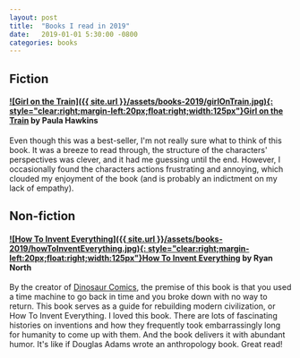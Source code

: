 ```yaml
---
layout: post
title:  "Books I read in 2019"
date:   2019-01-01 5:30:00 -0800
categories: books
---
```



## Fiction

#### [![Girl on the Train]({{ site.url }}/assets/books-2019/girlOnTrain.jpg){: style="clear:right;margin-left:20px;float:right;width:125px"}](https://www.amazon.com/dp/1594634025/)[Girl on the Train](https://www.amazon.com/dp/1594634025/) by Paula Hawkins
Even though this was a best-seller, I'm not really sure what to think of this book. It was a breeze to read through, the structure of the characters' perspectives was clever, and it had me guessing until the end. However, I occasionally found the characters actions frustrating and annoying, which clouded my enjoyment of the book (and is probably an indictment on my lack of empathy). 


## Non-fiction

#### [![How To Invent Everything]({{ site.url }}/assets/books-2019/howToInventEverything.jpg){: style="clear:right;margin-left:20px;float:right;width:125px"}](https://www.amazon.com/dp/073522014X/)[How To Invent Everything]( https://www.amazon.com/dp/073522014X/) by Ryan North
By the creator of [Dinosaur Comics](https://www.qwantz.com/), the premise of this book is that you used a time machine to go back in time and you broke down with no way to return. This book serves as a guide for rebuilding modern civilization, or How To Invent Everything. I loved this book. There are lots of fascinating histories on inventions and how they frequently took embarrassingly long for humanity to come up with them. And the book delivers it with abundant humor. It's like if Douglas Adams wrote an anthropology book. Great read!


